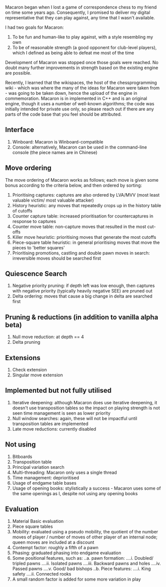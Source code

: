 Macaron began when I lost a game of correspondence chess to my friend on time some years ago. Consequently, I promised to deliver my digital representative that they can play against, any time that I wasn't available.

I had two goals for Macaron:
1. To be fun and human-like to play against, with a style resembling my own
2. To be of reasonable strength (a good opponent for club-level players), which I defined as being able to defeat me most of the time

Development of Macaron was stopped once those goals were reached. No doubt many further improvements in strength based on the existing engine are possible.

Recently, I learned that the wikispaces, the host of the chessprogramming wiki - which was where the many of the ideas for Macaron were taken from - was going to be taken down, hence the upload of the engine in commemoration. Macaron is in implemented in C++ and is an original engine, though it uses a number of well-known algorithms; the code was initially intended for private use only, so please reach out if there are any parts of the code base that you feel should be attributed.

Interface
-------------
1. Winboard: Macaron is Winboard-compatible
2. Console: alternatively, Macaron can be used in the command-line console 
(the piece names are in Chinese)

Move ordering
-------------
The move ordering of Macaron works as follows; each move is given some bonus according
to the criteria below, and then ordered by sorting:
1. Prioritising captures: captures are also ordered by LVA/MVV (most least valuable victim/ most valuable attacker)
2. History heuristic: any moves that repeatedly crops up in the history table of cutoffs
3. Counter capture table: increased prioritisation for countercaptures in response to captures
4. Counter move table: non-capture moves that resulted in the most cut-offs
5. Killer move heuristic: prioritising moves that generate the most cutoffs
6. Piece-square table heuristic: in general prioritising moves that move the pieces to 'better squares'
7. Prioritising promotions, castling and double pawn moves in search: irreversible moves should be searched first

Quiescence Search
-------------
1. Negative priority pruning: if depth left was low enough, then captures with 
negative priority (typically heavily negative SEE) are pruned out
2. Delta ordering: moves that cause a big change in delta are searched first

Pruning & reductions (in addition to vanilla alpha beta)
-------------
1. Null move reduction: at depth == 4
2. Delta pruning

Extensions
-------------
1. Check extension
2. Singular move extension

Implemented but not fully utilised
-------------
1. Iterative deepening: although Macaron does use iterative deepening,
it doesn't use transposition tables so the impact on playing strength is not seen
time management is seen as lower priority
2. Null window searches: again, these will not be impactful until transposition tables are
implemented
3. Late move reductions: currently disabled 

Not using
-------------
1. Bitboards
2. Transposition table
3. Principal variation search
4. Multi-threading: Macaron only uses a single thread
5. Time management: deprioritised
6. Usage of endgame table bases
7. Usage of opening books: stylistically a success - Macaron uses some of the same openings as I, despite not using any opening books

Evaluation
-------------
1. Material Basic evaluation
2. Piece square tables
3. Mobility: evaluated using a pseudo mobility, the quotient of the number moves of player / number of moves of other player of an internal node; queen moves are included at a discount
4. Contempt factor: roughly a fifth of a pawn
5. Phasing: graduated phasing into endgame evaluation
6. Some positional features, such as:
..a. pawn formation:
....i. Doubled/ tripled pawns
....ii. Isolated pawns
....iii. Backward pawns and holes
....iv. Passed pawns
....v. Good/ bad bishops
..b. Piece features:
....i. King safety
....ii. Connected rooks
7. A small random factor is added for some more variation in play